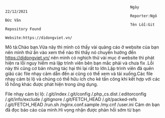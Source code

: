                                                             Ngày 22/12/2021
                                                            Reporter:Ngô Đức Văn
                                                            Tên Lỗi:Git Repository Found
                                                            Website:https://didongviet.vn/
                                                    
Mô tả:Chào bạn.Vừa nãy thì mình có thấy vài quảng cáo ở website của bạn nên mình thử ấn vào xem thế nào thì thấy nó chuyển hướng đến https://didongviet.vn/ nên mình có nghịch thử vài mục ở website thì phát hiện ra lỗi nguy hiểm mà lập trình viên bên bạn mắc phải và chưa fix .Lỗi này thì cũng cơ bản nhưng tác hại thì lại rất to lớn.Lập trình viên đã quên giâú các file nhạy cảm dẫn đến ai cũng có thể xem và tải xuống.Các file nhạy cảm bị lộ và chúng có thể hữu ích cho kẻ tấn công khi kết hợp với các lỗ hổng khác được phát hiện trong ứng dụng.

File nhạy cảm bị lộ:
/.git/index
/.git/config
/.php_cs.dist
/.editorconfig
/.git/info/exclude
/.gitignore
/.git/FETCH_HEAD
/.git/packed-refs
/.git/FETCH_HEAD
/run.sh
/nginx.conf.sample
/my.cnf
/user.ini
Cảm ơn bạn đã đọc báo cáo của mình.Hi vọng nhận được phản hồi sớm từ bạn
